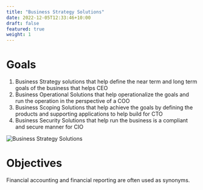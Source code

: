 ```yaml
---
title: "Business Strategy Solutions"
date: 2022-12-05T12:33:46+10:00
draft: false
featured: true
weight: 1
---
```

# Goals

1. Business Strategy solutions that help define the near term and long term goals of the business that helps CEO
2. Business Operational Solutions that help operationalize the goals and run the operation in the perspective of a COO
3. Business Scoping Solutions that help achieve the goals by defining the products and supporting applications to help build for CTO
4. Business Security Solutions that help run the business is a compliant and secure manner for CIO

![Business Strategy Solutions](/images/startae-team-7tXA8xwe4W4-unsplash.jpg)

# Objectives 

Financial accounting and financial reporting are often used as synonyms.

